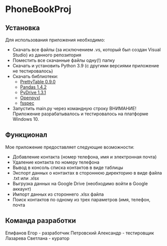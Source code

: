# PhoneBookProj
## Установка
Для использования приложения необходимо:
+ Скачать все файлы (за исключением .vs, который был создан Visual Studio) из данного репозитория
+ Поместить все скачанные файлы  одну(!) папку
+ Скачать и установить Python 3.9 (с другими версиями приложение не тестировалось)
+ Скачать библиотеки:
    + [PrettyTable 0.9.0](https://ptable.readthedocs.io/en/latest/tutorial.html)
    + [Pandas 1.4.2](https://pandas.pydata.org)
    + [PyDrive 1.3.1](https://pypi.org/project/PyDrive/)
    + [Openpyxl](https://openpyxl.readthedocs.io/en/stable/)
    + [fsspec](https://filesystem-spec.readthedocs.io/en/latest/)
+ Запустить main.py через командную строку
ВНИМАНИЕ! Приложение разрабатывалось и тестировалось на платформе Windows 10. 

## Функционал
Мое приложение предоставляет следующие возможности:
+ Добавление контакта (номер телефона, имя и электронная почта)
+ Удаление контакта по номеру телефона
+ Вывод в консоль списка контактов в виде таблицы
+ Экспорт данных о контактах в стороннюю директорию в виде файла .txt или .xlsx
+ Выгрузка данных на Google Drive (необходимо войти в Google аккаунт)
+ Импорт данных из стороннего .xlsx файла
+ Поиск контактов по одному из трех параметров (имя, телефон, почта

## Команда разработки
Епифанов Егор - разработчик
Петровский Александр - тестировщик
Лазарева Светлана - куратор
